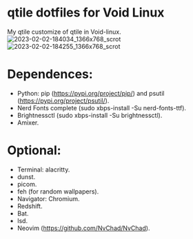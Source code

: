 
# qtile dotfiles for Void Linux
My qtile customize of qtile in Void-linux.
![2023-02-02-184034_1366x768_scrot](https://user-images.githubusercontent.com/93288354/216456285-cb40c490-166a-4776-a277-89675604c8c8.png)
![2023-02-02-184255_1366x768_scrot](https://user-images.githubusercontent.com/93288354/216456323-e882dfc1-4770-41fb-b46f-65e67a6b086b.png)



# Dependences:
* Python: pip (https://pypi.org/project/pip/) and psutil (https://pypi.org/project/psutil/).
* Nerd Fonts complete (sudo xbps-install -Su nerd-fonts-ttf).
* Brightnessctl (sudo xbps-install -Su brightnessctl).
* Amixer.

# Optional:
* Terminal: alacritty.
* dunst.
* picom.
* feh (for random wallpapers).
* Navigator: Chromium.
* Redshift.
* Bat.
* lsd.
* Neovim (https://github.com/NvChad/NvChad).
